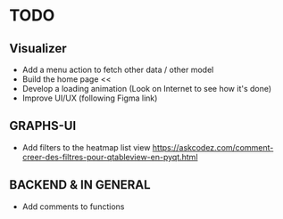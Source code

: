 # **TODO**

## Visualizer

* Add a menu action to fetch other data / other model
* Build the home page <<
* Develop a loading animation (Look on Internet to see how it's done)
* Improve UI/UX (following Figma link)


## GRAPHS-UI

* Add filters to the heatmap list view
https://askcodez.com/comment-creer-des-filtres-pour-qtableview-en-pyqt.html

## BACKEND & IN GENERAL

* Add comments to functions